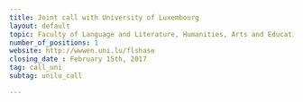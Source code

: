 ```yaml
---
title: Joint call with University of Luxembourg
layout: default
topic: Faculty of Language and Literature, Humanities, Arts and Education
number_of_positions: 1
website: http://wwwen.uni.lu/flshase
closing_date : February 15th, 2017
tag: call_uni
subtag: unilu_call

---
```


